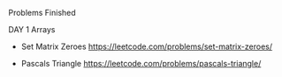 Problems Finished

DAY 1
Arrays
- Set Matrix Zeroes
<https://leetcode.com/problems/set-matrix-zeroes/>

- Pascals Triangle
<https://leetcode.com/problems/pascals-triangle/>
